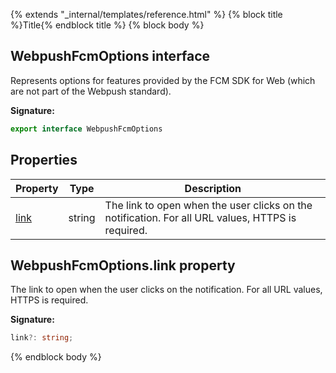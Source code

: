 {% extends "_internal/templates/reference.html" %}
{% block title %}Title{% endblock title %}
{% block body %}

## WebpushFcmOptions interface

Represents options for features provided by the FCM SDK for Web (which are not part of the Webpush standard).

<b>Signature:</b>

```typescript
export interface WebpushFcmOptions 
```

## Properties

|  Property | Type | Description |
|  --- | --- | --- |
|  [link](./firebase-admin_messaging.webpushfcmoptions.md#webpushfcmoptionslink_property) | string | The link to open when the user clicks on the notification. For all URL values, HTTPS is required. |

## WebpushFcmOptions.link property

The link to open when the user clicks on the notification. For all URL values, HTTPS is required.

<b>Signature:</b>

```typescript
link?: string;
```
{% endblock body %}

